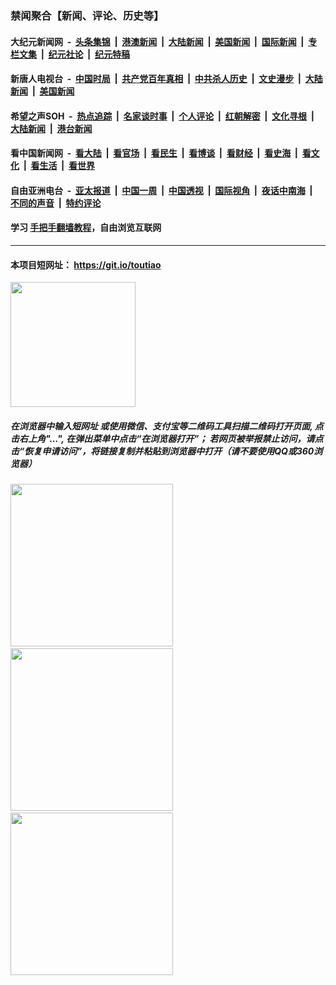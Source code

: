 ### 禁闻聚合【新闻、评论、历史等】

#### 大纪元新闻网 &nbsp;-&nbsp; [头条集锦](indexes/E头条集锦.md?t=03100731) &nbsp;|&nbsp; [港澳新闻](indexes/E港澳新闻.md?t=03100731)  &nbsp;|&nbsp; [大陆新闻](indexes/E大陆新闻.md?t=03100731) &nbsp;|&nbsp; [美国新闻](indexes/E美国新闻.md?t=03100731) &nbsp;|&nbsp; [国际新闻](indexes/E国际新闻.md?t=03100731) &nbsp;|&nbsp; [专栏文集](indexes/E专栏文集.md?t=03100731) &nbsp;|&nbsp; [纪元社论](indexes/E纪元社论.md?t=03100731) &nbsp;|&nbsp; [纪元特稿](indexes/E纪元特稿.md?t=03100731) 

#### 新唐人电视台 &nbsp;-&nbsp; [中国时局](indexes/N中国时局.md?t=03100731) &nbsp;|&nbsp; [共产党百年真相](indexes/N共产党百年真相.md?t=03100731) &nbsp;|&nbsp; [中共杀人历史](indexes/N中共杀人历史.md?t=03100731) &nbsp;|&nbsp; [文史漫步](indexes/N文史漫步.md?t=03100731) &nbsp;|&nbsp; [大陆新闻](indexes/N大陆新闻.md?t=03100731) &nbsp;|&nbsp; [美国新闻](indexes/N美国新闻.md?t=03100731)

#### 希望之声SOH &nbsp;-&nbsp; [热点追踪](indexes/H热点追踪.md?t=03100731) &nbsp;|&nbsp; [名家谈时事](indexes/H名家谈时事.md?t=03100731) &nbsp;|&nbsp; [个人评论](indexes/H个人评论.md?t=03100731)  &nbsp;|&nbsp; [红朝解密](indexes/H红朝解密.md?t=03100731) &nbsp;|&nbsp; [文化寻根](indexes/H文化寻根.md?t=03100731) &nbsp;|&nbsp; [大陆新闻](indexes/H大陆新闻.md?t=03100731) &nbsp;|&nbsp; [港台新闻](indexes/H港台新闻.md?t=03100731)

#### 看中国新闻网 &nbsp;-&nbsp; [看大陆](indexes/S看大陆.md?t=03100731) &nbsp;|&nbsp; [看官场](indexes/S看官场.md?t=03100731) &nbsp;|&nbsp; [看民生](indexes/S看民生.md?t=03100731)  &nbsp;|&nbsp; [看博谈](indexes/S看博谈.md?t=03100731) &nbsp;|&nbsp; [看财经](indexes/S看财经.md?t=03100731) &nbsp;|&nbsp; [看史海](indexes/S看史海.md?t=03100731) &nbsp;|&nbsp; [看文化](indexes/S看文化.md?t=03100731) &nbsp;|&nbsp; [看生活](indexes/S看生活.md?t=03100731) &nbsp;|&nbsp; [看世界](indexes/S看世界.md?t=03100731)

#### 自由亚洲电台 &nbsp;-&nbsp; [亚太报道](indexes/R亚太报道.md?t=03100731) &nbsp;|&nbsp; [中国一周](indexes/R中国一周.md?t=03100731) &nbsp;|&nbsp; [中国透视](indexes/R中国透视.md?t=03100731)  &nbsp;|&nbsp; [国际视角](indexes/R国际视角.md?t=03100731) &nbsp;|&nbsp; [夜话中南海](indexes/R夜话中南海.md?t=03100731) &nbsp;|&nbsp; [不同的声音](indexes/R不同的声音.md?t=03100731) &nbsp;|&nbsp; [特约评论](indexes/R特约评论.md?t=03100731)

#### 学习 [手把手翻墙教程](https://github.com/gfw-breaker/guides/wiki)，自由浏览互联网

----

#### 本项目短网址： https://git.io/toutiao
<img src="https://raw.githubusercontent.com/gfw-breaker/banned-news/master/scripts/img/qr.png" width="200px"/>  

##### 在浏览器中输入短网址 或使用微信、支付宝等二维码工具扫描二维码打开页面, 点击右上角"...", 在弹出菜单中点击“在浏览器打开”； 若网页被举报禁止访问，请点击“恢复申请访问”，将链接复制并粘贴到浏览器中打开（请不要使用QQ或360浏览器）

<img src="https://raw.githubusercontent.com/gfw-breaker/banned-news/master/scripts/img/1.png" width="260px"/> &nbsp; <img src="https://raw.githubusercontent.com/gfw-breaker/banned-news/master/scripts/img/2.png" width="260px"/> &nbsp; <img src="https://raw.githubusercontent.com/gfw-breaker/banned-news/master/scripts/img/3.png" width="260px"/>
